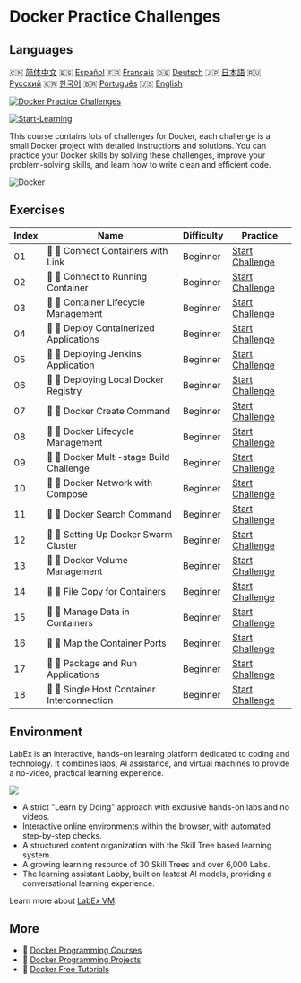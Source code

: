# Docker Practice Challenges

## Languages

🇨🇳 [简体中文](README_zh.md) 🇪🇸 [Español](README_es.md) 🇫🇷 [Français](README_fr.md) 🇩🇪 [Deutsch](README_de.md) 🇯🇵 [日本語](README_ja.md) 🇷🇺 [Русский](README_ru.md) 🇰🇷 [한국어](README_ko.md) 🇧🇷 [Português](README_pt.md) 🇺🇸 [English](README.md) 

[![Docker Practice Challenges](https://cover-creator.labex.io/docker-practice-challenges.png)](https://labex.io/courses/docker-practice-challenges)

[![Start-Learning](https://img.shields.io/badge/Start-Learning-whitesmoke?style=for-the-badge)](https://labex.io/courses/docker-practice-challenges)

This course contains lots of challenges for Docker, each challenge is a small Docker project with detailed instructions and solutions. You can practice your Docker skills by solving these challenges, improve your problem-solving skills, and learn how to write clean and efficient code.

![Docker](https://img.shields.io/badge/Docker-whitesmoke?style=for-the-badge&logo=docker)


## Exercises

|   Index | Name                                        | Difficulty   | Practice                                                                                                               |
|---------|---------------------------------------------|--------------|------------------------------------------------------------------------------------------------------------------------|
|      01 | 🎯 🔵 Connect Containers with Link          | Beginner     | <a target='_blank' href='https://labex.io/tutorials/docker-connect-containers-with-link-49351'>Start Challenge</a>     |
|      02 | 🎯 🔵 Connect to Running Container          | Beginner     | <a target='_blank' href='https://labex.io/labs/docker-connect-to-running-container-15812'>Start Challenge</a>          |
|      03 | 🎯 🔵 Container Lifecycle Management        | Beginner     | <a target='_blank' href='https://labex.io/labs/docker-container-lifecycle-management-7767'>Start Challenge</a>         |
|      04 | 🎯 🔵 Deploy Containerized Applications     | Beginner     | <a target='_blank' href='https://labex.io/labs/docker-deploy-containerized-applications-16240'>Start Challenge</a>     |
|      05 | 🎯 🔵 Deploying Jenkins Application         | Beginner     | <a target='_blank' href='https://labex.io/labs/docker-deploying-jenkins-application-18264'>Start Challenge</a>         |
|      06 | 🎯 🔵 Deploying Local Docker Registry       | Beginner     | <a target='_blank' href='https://labex.io/labs/docker-deploying-local-docker-registry-17804'>Start Challenge</a>       |
|      07 | 🎯 🔵 Docker Create Command                 | Beginner     | <a target='_blank' href='https://labex.io/tutorials/docker-docker-create-command-15817'>Start Challenge</a>            |
|      08 | 🎯 🔵 Docker Lifecycle Management           | Beginner     | <a target='_blank' href='https://labex.io/labs/docker-docker-lifecycle-management-16232'>Start Challenge</a>           |
|      09 | 🎯 🔵 Docker Multi-stage Build Challenge    | Beginner     | <a target='_blank' href='https://labex.io/labs/docker-docker-multi-stage-build-challenge-15810'>Start Challenge</a>    |
|      10 | 🎯 🔵 Docker Network with Compose           | Beginner     | <a target='_blank' href='https://labex.io/labs/docker-docker-network-with-compose-15003'>Start Challenge</a>           |
|      11 | 🎯 🔵 Docker Search Command                 | Beginner     | <a target='_blank' href='https://labex.io/labs/docker-docker-search-command-16016'>Start Challenge</a>                 |
|      12 | 🎯 🔵 Setting Up Docker Swarm Cluster       | Beginner     | <a target='_blank' href='https://labex.io/labs/docker-setting-up-docker-swarm-cluster-22289'>Start Challenge</a>       |
|      13 | 🎯 🔵 Docker Volume Management              | Beginner     | <a target='_blank' href='https://labex.io/tutorials/docker-docker-volume-management-7769'>Start Challenge</a>          |
|      14 | 🎯 🔵 File Copy for Containers              | Beginner     | <a target='_blank' href='https://labex.io/labs/docker-file-copy-for-containers-15813'>Start Challenge</a>              |
|      15 | 🎯 🔵 Manage Data in Containers             | Beginner     | <a target='_blank' href='https://labex.io/tutorials/docker-manage-data-in-containers-15896'>Start Challenge</a>        |
|      16 | 🎯 🔵 Map the Container Ports               | Beginner     | <a target='_blank' href='https://labex.io/labs/docker-map-the-container-ports-16309'>Start Challenge</a>               |
|      17 | 🎯 🔵 Package and Run Applications          | Beginner     | <a target='_blank' href='https://labex.io/labs/docker-package-and-run-applications-16242'>Start Challenge</a>          |
|      18 | 🎯 🔵 Single Host Container Interconnection | Beginner     | <a target='_blank' href='https://labex.io/labs/docker-single-host-container-interconnection-18452'>Start Challenge</a> |

## Environment

LabEx is an interactive, hands-on learning platform dedicated to coding and technology. It combines labs, AI assistance, and virtual machines to provide a no-video, practical learning experience.

![](https://tutorial-screenshot.getvm.io/images/vm-1725247253.png)

- A strict "Learn by Doing" approach with exclusive hands-on labs and no videos.
- Interactive online environments within the browser, with automated step-by-step checks.
- A structured content organization with the Skill Tree based learning system.
- A growing learning resource of 30 Skill Trees and over 6,000 Labs.
- The learning assistant Labby, built on lastest AI models, providing a conversational learning experience.

Learn more about [LabEx VM](https://support.labex.io/using-labex/virtual-machine).

## More

- 🔗 [Docker Programming Courses](https://github.com/labex-labs/awesome-programming-courses)
- 🔗 [Docker Programming Projects](https://github.com/labex-labs/awesome-programming-projects)
- 🔗 [Docker Free Tutorials](https://github.com/labex-labs/docker-free-tutorials)

